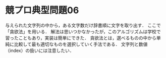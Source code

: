 # 競プロ典型問題06

与えられた文字列の中から，ある文字数だけ辞書順に文字を取り出す．
ここで「貪欲法」を用いる．
解法は思いつかなかったが，このアルゴリズムは学校で習ったこともあり，実装は簡単にできた．
貪欲法とは，選べるものの中から単純に比較して最も適切なものを選択していく手法である．
文字列と数値（index）の扱いには注意したい．
